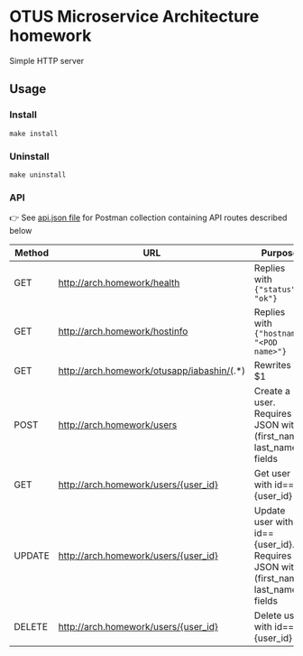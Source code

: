 # OTUS Microservice Architecture homework

Simple HTTP server

## Usage

### Install

```shell
make install
```

### Uninstall
```shell
make uninstall
```

### API

:point_right: See [api.json file](./api.json) for Postman collection containing API routes described below

| Method | URL                                        | Purpose                                                                                |
|--------|--------------------------------------------|----------------------------------------------------------------------------------------|
| GET    | http://arch.homework/health                | Replies with `{"status": "ok"}`                                                        |
| GET    | http://arch.homework/hostinfo              | Replies with `{"hostname" "<POD name>"}`                                               |
| GET    | http://arch.homework/otusapp/iabashin/(.*) | Rewrites to $1                                                                         |
| POST   | http://arch.homework/users                 | Create a user. Requires JSON with (first_name, last_name) fields                       |
| GET    | http://arch.homework/users/{user_id}       | Get user with id=={user_id}                                                            |
| UPDATE | http://arch.homework/users/{user_id}       | Update user with id=={user_id}. <br/>Requires JSON with (first_name, last_name) fields |
| DELETE | http://arch.homework/users/{user_id}       | Delete user with id=={user_id}                                                         |                                                                                 |




